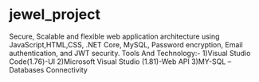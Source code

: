 # jewel_project
Secure, Scalable and flexible web application architecture using JavaScript,HTML,CSS, .NET Core, MySQL, Password encryption, Email authentication, and JWT security.
Tools And Technology:-
1)Visual Studio Code(1.76)-UI
2)Microsoft Visual Studio (1.81)-Web API
3)MY-SQL –Databases Connectivity
